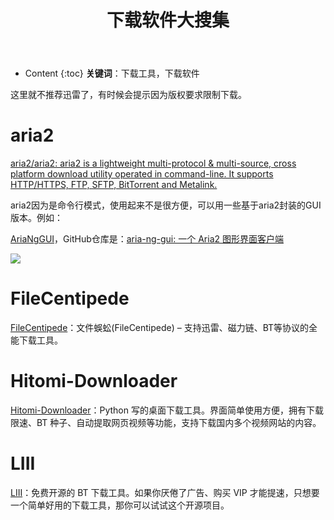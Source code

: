 ﻿---
layout:		post
category:	"soft"
title:		"下载软件大搜集"

tags:		[下载工具,下载软件]
---
- Content
{:toc}
**关键词**：下载工具，下载软件



这里就不推荐迅雷了，有时候会提示因为版权要求限制下载。



# aria2

[aria2/aria2: aria2 is a lightweight multi-protocol & multi-source, cross platform download utility operated in command-line. It supports HTTP/HTTPS, FTP, SFTP, BitTorrent and Metalink.](https://github.com/aria2/aria2)



aria2因为是命令行模式，使用起来不是很方便，可以用一些基于aria2封装的GUI版本。例如：

[AriaNgGUI](https://aria-ng.xmader.com/)，GitHub仓库是：[aria-ng-gui: 一个 Aria2 图形界面客户端](https://github.com/Xmader/aria-ng-gui)

![](https://aria-ng.xmader.com/Screenshot1.png)



# FileCentipede

[FileCentipede](https://github.com/filecxx/FileCentipede)：文件蜈蚣(FileCentipede) – 支持迅雷、磁力链、BT等协议的全能下载工具。



# Hitomi-Downloader

[Hitomi-Downloader](https://github.com/KurtBestor/Hitomi-Downloader)：Python 写的桌面下载工具。界面简单使用方便，拥有下载限速、BT 种子、自动提取网页视频等功能，支持下载国内多个视频网站的内容。



# LIII

[LIII](https://github.com/aliakseis/LIII)：免费开源的 BT 下载工具。如果你厌倦了广告、购买 VIP 才能提速，只想要一个简单好用的下载工具，那你可以试试这个开源项目。





